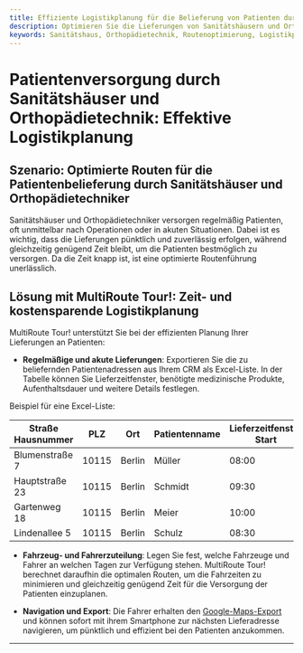 ```yaml
---
title: Effiziente Logistikplanung für die Belieferung von Patienten durch Sanitätshäuser und Orthopädietechnik
description: Optimieren Sie die Lieferungen von Sanitätshäusern und Orthopädietechnikern an Patienten mit präziser Einsatzplanung und Routenoptimierung. Stellen Sie sicher, dass Patienten nach Operationen schnell und zuverlässig versorgt werden.
keywords: Sanitätshaus, Orthopädietechnik, Routenoptimierung, Logistikplanung, schnelle Lieferung, Patientenversorgung, MultiRoute Tour, akute Lieferung
---
```


# Patientenversorgung durch Sanitätshäuser und Orthopädietechnik: Effektive Logistikplanung


## Szenario: Optimierte Routen für die Patientenbelieferung durch Sanitätshäuser und Orthopädietechniker

Sanitätshäuser und Orthopädietechniker versorgen regelmäßig Patienten, oft unmittelbar nach Operationen oder in akuten Situationen. Dabei ist es wichtig, dass die Lieferungen pünktlich und zuverlässig erfolgen, während gleichzeitig genügend Zeit bleibt, um die Patienten bestmöglich zu versorgen. Da die Zeit knapp ist, ist eine optimierte Routenführung unerlässlich.

## Lösung mit MultiRoute Tour!: Zeit- und kostensparende Logistikplanung

MultiRoute Tour! unterstützt Sie bei der effizienten Planung Ihrer Lieferungen an Patienten:

* **Regelmäßige und akute Lieferungen**: Exportieren Sie die zu beliefernden Patientenadressen aus Ihrem CRM als Excel-Liste. In der Tabelle können Sie Lieferzeitfenster, benötigte medizinische Produkte, Aufenthaltsdauer und weitere Details festlegen.

Beispiel für eine Excel-Liste:

| Straße Hausnummer | PLZ  | Ort         | Patientenname | Lieferzeitfenster Start | Lieferzeitfenster Ende | Aufenthaltsdauer (Sek.) | Wochentag |
|------------------|------|-------------|---------------|-------------------------|------------------------|-------------------------|-----------|
| Blumenstraße 7    | 10115| Berlin      | Müller        | 08:00                   | 10:00                  | 1800                    | Mo        |
| Hauptstraße 23    | 10115| Berlin      | Schmidt       | 09:30                   | 11:00                  | 2400                    | Mo        |
| Gartenweg 18      | 10115| Berlin      | Meier         | 10:00                   | 12:00                  | 1800                    | Di        |
| Lindenallee 5     | 10115| Berlin      | Schulz        | 08:30                   | 09:30                  | 2400                    | Fr        |

* **Fahrzeug- und Fahrerzuteilung**: Legen Sie fest, welche Fahrzeuge und Fahrer an welchen Tagen zur Verfügung stehen. MultiRoute Tour! berechnet daraufhin die optimalen Routen, um die Fahrzeiten zu minimieren und gleichzeitig genügend Zeit für die Versorgung der Patienten einzuplanen.

* **Navigation und Export**: Die Fahrer erhalten den [Google-Maps-Export](../tour/#tour-exportieren) und können sofort mit ihrem Smartphone zur nächsten Lieferadresse navigieren, um pünktlich und effizient bei den Patienten anzukommen.

---

